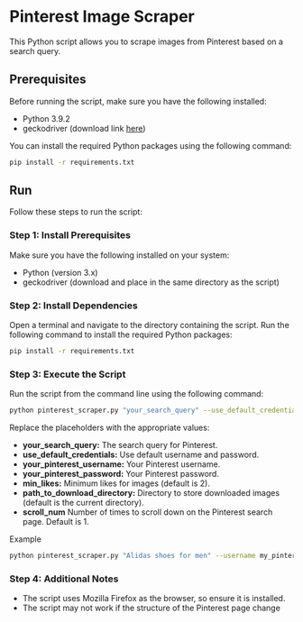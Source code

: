 # Pinterest Image Scraper

This Python script allows you to scrape images from Pinterest based on a search query.

## Prerequisites

Before running the script, make sure you have the following installed:

- Python 3.9.2
- geckodriver (download link [here](https://github.com/mozilla/geckodriver/releases))

You can install the required Python packages using the following command:

```bash
pip install -r requirements.txt
```
## Run
Follow these steps to run the script:
### Step 1: Install Prerequisites
Make sure you have the following installed on your system:

- Python (version 3.x)
- geckodriver (download and place in the same directory as the script)
### Step 2: Install Dependencies
Open a terminal and navigate to the directory containing the script. Run the following command to install the required Python packages:
```bash
pip install -r requirements.txt
```
### Step 3: Execute the Script
Run the script from the command line using the following command:
```bash
python pinterest_scraper.py "your_search_query" --use_default_credentials  --min_likes min_likes --download_directory path_to_download_directory --scroll_num Number_of_time_to_scroll_down
```

Replace the placeholders with the appropriate values:
 
- **your_search_query:** The search query for Pinterest.
- **use_default_credentials:** Use default username and password.
- **your_pinterest_username:** Your Pinterest username.
- **your_pinterest_password:** Your Pinterest password.
- **min_likes:** Minimum likes for images (default is 2).
- **path_to_download_directory:** Directory to store downloaded images (default is the current directory).
- **scroll_num**  Number of times to scroll down on the Pinterest search page. Default is 1.

Example
```bash
python pinterest_scraper.py "Alidas shoes for men" --username my_pinterest_username --password my_pinterest_password --min_likes 5 --download_directory ./downloads
```
### Step 4: Additional Notes

- The script uses Mozilla Firefox as the browser, so ensure it is installed.
- The script may not work if the structure of the Pinterest page change
